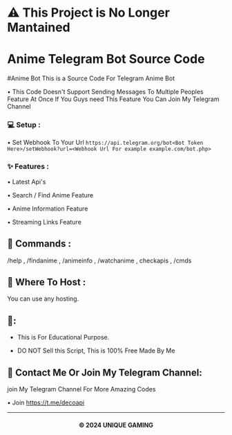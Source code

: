 # ⚠️ This Project is No Longer Mantained 

# Anime Telegram Bot Source Code
#Anime Bot
This is a Source Code For Telegram Anime Bot

• This Code Doesn't Support Sending Messages To Multiple Peoples Feature At Once If You Guys need This Feature You Can Join My Telegram Channel

### 💻 Setup :

• Set Webhook To Your Url `https://api.telegram.org/bot<Bot Token Here>/setWebhook?url=<Webhook Url For example example.com/bot.php>`

### ✨ Features :

• Latest Api's

• Search / Find Anime Feature

• Anime Information Feature

• Streaming Links Feature

## 🌌 Commands :

/help , /findanime , /animeinfo , /watchanime , checkapis , /cmds

## 💽 Where To Host :

You can use any hosting.

## 🚸:

- This is For Educational Purpose.

- DO NOT Sell this Script, This is 100% Free Made By Me

## 🤗 Contact Me Or Join My Telegram Channel:

join My Telegram Channel For More Amazing Codes

• Join https://t.me/decoapi

---

<h4 align='center'>© 2024 UNIQUE GAMING</h4>

<!-- DO NOT REMOVE THIS CREDIT 🤬 🤬 -->
